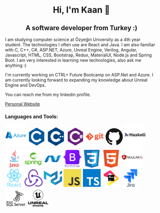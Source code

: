 <h1 align="center"> Hi, I'm Kaan 👋 </h1>
<h2 align="center"> A software developer from Turkey :) </h2>

I am studying computer science at Özyeğin University as a 4th year student.
The technologies I often use are React and Java.
I am also familiar with C, C++, C#, ASP.NET, Azure, Unreal Engine, Verilog,
Angular, Javascript, HTML, CSS,
Bootstrap, Redux, MaterialUI,
Node.js and Spring Boot.
I am very interested in learning
new technologies, also ask me anything :)

I'm currently working on CTRL+ Future Bootcamp on ASP.Net and Azure.
I am currently looking forward to expanding my knowledge about Unreal Engine and DevOps.

You can reach me from my linkedin profile.

[Personal Website](https://www.kaanyilmaz.space/)  




<h3 align="left">Languages and Tools:</h3>
<p align="left"> 

<img src="https://raw.githubusercontent.com/devicons/devicon/master/icons/azure/azure-original-wordmark.svg" alt="Azure" width="70" height="70"/>
<img src="https://raw.githubusercontent.com/devicons/devicon/master/icons/c/c-plain.svg" alt="C-Lang" width="60" height="60"/>
<img src="https://raw.githubusercontent.com/devicons/devicon/master/icons/cplusplus/cplusplus-plain.svg" alt="Cpp-Lang" width="60" height="60"/>
<img src="https://raw.githubusercontent.com/devicons/devicon/master/icons/csharp/csharp-plain.svg" alt="C-Sharp-Lang" width="60" height="60"/>
<img src="https://raw.githubusercontent.com/devicons/devicon/master/icons/git/git-plain-wordmark.svg" alt="Git" width="60" height="60"/>
<img src="https://raw.githubusercontent.com/devicons/devicon/master/icons/github/github-original.svg" alt="GitHub" width="60" height="60"/>
<img src="https://raw.githubusercontent.com/devicons/devicon/master/icons/haskell/haskell-original-wordmark.svg" alt="Haskell" width="70" height="70"/>
<img src="https://raw.githubusercontent.com/devicons/devicon/master/icons/java/java-original-wordmark.svg" alt="Java" width="60" height="60"/>
<img src="https://raw.githubusercontent.com/devicons/devicon/master/icons/spring/spring-original-wordmark.svg" alt="Spring" width="60" height="60"/>
<img src="https://raw.githubusercontent.com/devicons/devicon/master/icons/dot-net/dot-net-original.svg" alt="asp.net" width="60" height="60"/>
<img src="https://raw.githubusercontent.com/devicons/devicon/master/icons/bootstrap/bootstrap-original-wordmark.svg" alt="Bootstrap" width="60" height="60"/>
<img src="https://raw.githubusercontent.com/devicons/devicon/master/icons/css3/css3-original.svg" alt="Css" width="60" height="60"/>
<img src="https://raw.githubusercontent.com/devicons/devicon/master/icons/html5/html5-original.svg" alt="HTML" width="60" height="60"/>
<img src="https://raw.githubusercontent.com/devicons/devicon/master/icons/angularjs/angularjs-original-wordmark.svg" alt="Angular" width="70" height="70"/>
<img src="https://raw.githubusercontent.com/devicons/devicon/master/icons/react/react-original-wordmark.svg" alt="React" width="60" height="60"/>
<img src="https://raw.githubusercontent.com/devicons/devicon/master/icons/redux/redux-original.svg" alt="Redux" width="60" height="60"/>
<img src="https://raw.githubusercontent.com/devicons/devicon/master/icons/materialui/materialui-original.svg" alt="Material-ui" width="60" height="60"/>
<img src="https://raw.githubusercontent.com/devicons/devicon/master/icons/javascript/javascript-original.svg" alt="Javascript" width="60" height="60"/>
<img src="https://raw.githubusercontent.com/devicons/devicon/master/icons/typescript/typescript-original.svg" alt="Typescript" width="60" height="60"/>
<img src="https://raw.githubusercontent.com/devicons/devicon/master/icons/jetbrains/jetbrains-original.svg" alt="Jetbrains" width="60" height="60"/>
<img src="https://raw.githubusercontent.com/devicons/devicon/master/icons/jira/jira-original-wordmark.svg" alt="Jira" width="60" height="60"/>
<img src="https://raw.githubusercontent.com/devicons/devicon/master/icons/microsoftsqlserver/microsoftsqlserver-plain-wordmark.svg" alt="microsoft-sql" width="70" height="70"/>
<img src="https://raw.githubusercontent.com/devicons/devicon/master/icons/unrealengine/unrealengine-original-wordmark.svg" alt="unreal-engine" width="70" height="70"/>

</p>









<!--
**kaanyillmazz/kaanyillmazz** is a ✨ _special_ ✨ repository because its `README.md` (this file) appears on your GitHub profile.

Here are some ideas to get you started:

- 🔭 I’m currently working on ...
- 🌱 I’m currently learning ...
- 👯 I’m looking to collaborate on ...
- 🤔 I’m looking for help with ...
- 💬 Ask me about ...
- 📫 How to reach me: ...
- 😄 Pronouns: ...
- ⚡ Fun fact: ...
-->
